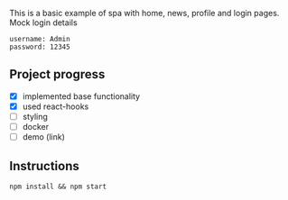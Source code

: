 This is a basic example of spa with home, news, profile and login pages.
Mock login details

```
username: Admin
password: 12345
```
## Project progress

- [x] implemented base functionality
- [x] used react-hooks
- [ ] styling
- [ ] docker
- [ ] demo (link)

## Instructions

```
npm install && npm start
```
